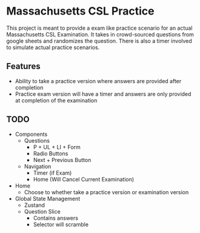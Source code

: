 # Massachusetts CSL Practice

This project is meant to provide a exam like practice scenario for an actual Massachusetts CSL Examination. It takes in crowd-sourced
questions from google sheets and randomizes the question. There is also a timer involved to simulate actual practice scenarios.

## Features
- Ability to take a practice version where answers are provided after completion
- Practice exam version will have a timer and answers are only provided at completion of the examination

## TODO
- Components
  - Questions
    - P + UL + LI + Form
    - Radio Buttons
    - Next + Previous Button
  - Navigation
    - Timer (if Exam)
    - Home (Will Cancel Current Examination)
- Home
  - Choose to whether take a practice version or examination version
- Global State Management
  - Zustand
  - Question Slice
    - Contains answers
    - Selector will scramble  